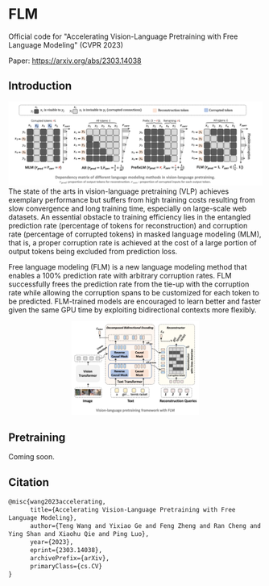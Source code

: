 # FLM
Official code for "Accelerating Vision-Language Pretraining with Free Language Modeling" (CVPR 2023) 

Paper: https://arxiv.org/abs/2303.14038


## Introduction


![](imgs/LMs.png)
The state of the arts in vision-language pretraining (VLP) achieves exemplary performance but suffers from high training costs resulting from slow convergence and long training time, especially on large-scale web datasets. An essential obstacle to training efficiency lies in the entangled prediction rate (percentage of tokens for reconstruction) and corruption rate (percentage of corrupted tokens) in masked language modeling (MLM), that is, a proper corruption rate is achieved at the cost of a large portion of output tokens being excluded from prediction loss. 

Free language modeling (FLM) is a new language modeling method that enables a 100% prediction rate with arbitrary corruption rates. FLM successfully frees the prediction rate from the tie-up with the corruption rate while allowing the corruption spans to be customized for each token to be predicted. FLM-trained models are encouraged to learn better and faster given the same GPU time by exploiting bidirectional contexts more flexibly. 
<!-- ![](imgs/pipeline.png) -->
<p align="center">
  <img src="imgs/pipeline.png" width = "50%" />
</p>

## Pretraining

Coming soon.

## Citation
```
@misc{wang2023accelerating,
      title={Accelerating Vision-Language Pretraining with Free Language Modeling}, 
      author={Teng Wang and Yixiao Ge and Feng Zheng and Ran Cheng and Ying Shan and Xiaohu Qie and Ping Luo},
      year={2023},
      eprint={2303.14038},
      archivePrefix={arXiv},
      primaryClass={cs.CV}
}
```